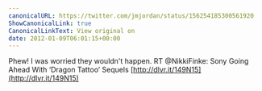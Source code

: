 ```yaml
---
canonicalURL: https://twitter.com/jmjordan/status/156254185300561920
ShowCanonicalLink: true
CanonicalLinkText: View original on
date: 2012-01-09T06:01:15+00:00
---
```

Phew! I was worried they wouldn't happen. RT @NikkiFinke: Sony Going Ahead With ‘Dragon Tattoo’ Sequels [http://dlvr.it/149N15](http://dlvr.it/149N15)